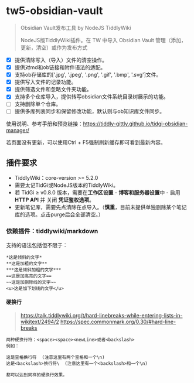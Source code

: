 # tw5-obsidian-vault

> Obsidian Vault发布工具 by NodeJS TiddlyWiki
>
> NodeJS版TiddlyWiki插件。在 TW 中导入 Obsidian Vault 管理（添加，更新，清空）或作为发布方式 

- [x] 提供清除写入（导入）文件的清空操作。
- [x] 提供对md和ob链接和附件语法的适配。
- [x] 支持ob存储库的['.jpg', '.jpeg', '.png', '.gif', '.bmp', '.svg']文件。
- [x] 提供写入文件的记录功能。
- [x] 提供筛选文件和忽略文件夹功能。
- [x] 支持多个仓库导入，提供转写obsidian文件系统目录树展示的功能。
- [ ] 支持删除单个仓库。
- [ ] 提供多库列表同步和保留修改功能，默认则与ob知识库文件同步。

使用说明、参考手册和预览链接：https://tiddly-gittly.github.io/tidgi-obsidian-manager/

若页面没有更新，可以使用Ctrl + F5强制刷新缓存即可看到最新内容。

## 插件要求

- TiddlyWiki：core-version >= 5.2.0
- 需要太记TidGi或NodeJS版本的TiddlyWiki。
- 若 TidGi ≥ v0.8.0 版本，需要在**工作区设置** - **博客和服务器设置**中 - 启用 **HTTP API** 并 关闭 **凭证鉴权选项**。
- 更新笔记库，需要先点清除在点导入。（**慎重**，目前未提供单独删除某个笔记库的选项。点击purge后会全部清空。）


### 依赖插件：tiddlywiki/markdown
支持的语法包括但不限于：

```
*这是倾斜的文字*
**这是加粗的文字**
***这是倾斜加粗的文字***
==这是加高亮的文字==
~~这是加删除线的文字~~
<u>这是加下划线的文字</u>
```

#### 硬换行

> https://talk.tiddlywiki.org/t/hard-linebreaks-while-entering-lists-in-wikitext/2494/2
> https://spec.commonmark.org/0.30/#hard-line-breaks

```
两种硬换行符：<space><space><newLine>或者<backslash>
例如：

这是空格换行符  (注意这里有两个空格和一个\n)
这是<backslash>换行符\  (注意这里有一个<backslash>和一个\n)

都可以达到同样的硬换行效果。
```